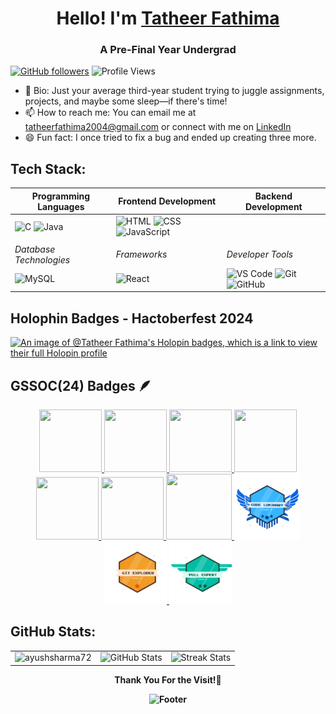 <h1 align="center"> Hello! I'm <a href="(https://www.linkedin.com/in/tatheer-fathima-5ba16b275/)">Tatheer Fathima </a>
<h3 align="center">A Pre-Final Year Undergrad
</h3>

[![GitHub followers](https://img.shields.io/github/followers/T-Fathima?label=Follow&style=social)](https://github.com/T-Fathima/)
![Profile Views](https://komarev.com/ghpvc/?username=T-Fathima&color=blue)

<div align="left">

- 🌱 Bio: Just your average third-year student trying to juggle assignments, projects, and maybe some sleep—if there's time!
- 📫 How to reach me: You can email me at tatheerfathima2004@gmail.com or connect with me on <a href="https://linkedin.com/in/tatheer-fathima-5ba16b275" target="blank">
    LinkedIn
  </a>
- 😄 Fun fact: I once tried to fix a bug and ended up creating three more.

</div>


##  Tech Stack: 

| Programming Languages        | Frontend Development       | Backend Development         |
|------------------------------|----------------------------|-----------------------------|
| ![C](https://skillicons.dev/icons?i=c) ![Java](https://skillicons.dev/icons?i=java)  | ![HTML](https://skillicons.dev/icons?i=html) ![CSS](https://skillicons.dev/icons?i=css) ![JavaScript](https://skillicons.dev/icons?i=js)  | |
|                              |                            |                             |
| *Database Technologies*      | *Frameworks*                | *Developer Tools*            |
| ![MySQL](https://skillicons.dev/icons?i=mysql)  | ![React](https://skillicons.dev/icons?i=react)  | ![VS Code](https://skillicons.dev/icons?i=vscode) ![Git](https://skillicons.dev/icons?i=git) ![GitHub](https://skillicons.dev/icons?i=github) |
## Holophin Badges - Hactoberfest 2024 
[![An image of @Tatheer Fathima's Holopin badges, which is a link to view their full Holopin profile](https://holopin.me/@tfathima#)](https://holopin.io/@tfathima#)


## GSSOC(24) Badges 🪶
<div style='display:flex; align-items:center; gap: 10px;' align='center'><a href="https://gssoc.girlscript.tech/leaderboard">
<img src="https://raw.githubusercontent.com/GSSoC24/Postman-Challenge/main/docs/assets/Postman%20White.png" width="100px" height="100px" />
  <img src="https://raw.githubusercontent.com/GSSoC24/Postman-Challenge/main/docs/assets/1.png" width="100px" height="100px" />
  <img src="https://raw.githubusercontent.com/GSSoC24/Postman-Challenge/main/docs/assets/2.png" width="100px" height="100px" />
  <img src="https://raw.githubusercontent.com/GSSoC24/Postman-Challenge/main/docs/assets/3.png" width="100px" height="100px" />
  <img src="https://raw.githubusercontent.com/GSSoC24/Postman-Challenge/main/docs/assets/4.png" width="100px" height="100px" />
  <img src="https://raw.githubusercontent.com/GSSoC24/Postman-Challenge/main/docs/assets/5.png" width="100px" height="100px" />
  <img src="https://raw.githubusercontent.com/GSSoC24/Postman-Challenge/main/docs/assets/6.png" width="105px" height="105px" />
  <img src="https://raw.githubusercontent.com/GSSoC24/Contributor/refs/heads/main/assets/Code%20Luminary.png" width="105px" height="105px" />
  <img src="https://raw.githubusercontent.com/GSSoC24/Contributor/refs/heads/main/assets/Git%20Explorer.png" width="100px" height="100px" />
  <img src="https://raw.githubusercontent.com/GSSoC24/Contributor/refs/heads/main/assets/Pull%20Expert.png" width="100px" height="100px" /></a>
</div>

##  GitHub Stats:
<table width="100%" align="center">
<tr>
  <td>
    <img align="left" src="https://github-readme-stats.vercel.app/api/top-langs?username=T-Fathima&show_icons=true&locale=en&layout=compact" alt="ayushsharma72" />
  </td>
<td>
  <img width="420m" src="https://github-readme-stats.vercel.app/api?username=T-Fathima&&show_icons=true&theme=radical" alt="GitHub Stats"/>
</td>
<td>
  <img width="440em" src="https://github-readme-streak-stats.herokuapp.com/?user=T-Fathima&theme=radical" alt="Streak Stats"/>
</td>
</tr>
</table>
<p align="center">
  <b>Thank You For the Visit!🌟<b>
</p>


<p align="center">
  <img src="https://capsule-render.vercel.app/api?type=waving&color=gradient&height=60&section=footer" alt="Footer"/>
</p>
